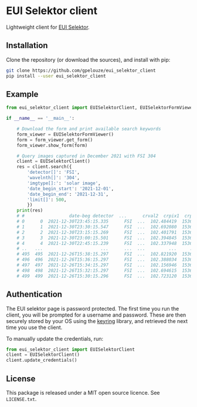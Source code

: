 # EUI Selektor client

Lightweight client for [EUI Selektor].


## Installation

Clone the repository (or download the sources), and install with pip:

```bash
git clone https://github.com/gpelouze/eui_selektor_client
pip install --user eui_selektor_client
```


## Example

```python
from eui_selektor_client import EUISelektorClient, EUISelektorFormViewer

if __name__ == '__main__':

    # Download the form and print available search keywords
    form_viewer = EUISelektorFormViewer()
    form = form_viewer.get_form()
    form_viewer.show_form(form)

    # Query images captured in December 2021 with FSI 304
    client = EUISelektorClient()
    res = client.search({
        'detector[]': 'FSI',
        'wavelnth[]': '304',
        'imgtype[]:': 'solar image',
        'date_begin_start': '2021-12-01',
        'date_begin_end': '2021-12-31',
        'limit[]': 500,
        })
    print(res)
    # #                 date-beg detector  ...      crval2  crpix1  crpix2
    # 0      0  2021-12-30T23:45:15.335      FSI  ...  102.484419  1536.5  1536.5
    # 1      1  2021-12-30T23:30:15.547      FSI  ...  102.692080  1536.5  1536.5
    # 2      2  2021-12-30T23:15:15.269      FSI  ...  102.401791  1536.5  1536.5
    # 3      3  2021-12-30T23:00:15.501      FSI  ...  102.394845  1536.5  1536.5
    # 4      4  2021-12-30T22:45:15.239      FSI  ...  102.337948  1536.5  1536.5
    # ..   ...                      ...      ...  ...         ...     ...     ...
    # 495  495  2021-12-26T15:38:15.297      FSI  ...  102.821920  1536.5  1536.5
    # 496  496  2021-12-26T15:36:15.297      FSI  ...  102.388034  1536.5  1536.5
    # 497  497  2021-12-26T15:34:15.297      FSI  ...  102.156946  1536.5  1536.5
    # 498  498  2021-12-26T15:32:15.297      FSI  ...  102.694615  1536.5  1536.5
    # 499  499  2021-12-26T15:30:15.296      FSI  ...  102.723120  1536.5  1536.5
```


## Authentication

The EUI selektor page is password protected.
The first time you run the client, you will be prompted for a username and password.
These are then securely stored by your OS using the [keyring] library, and retrieved the next time you use the client.

To manually update the credentials, run:

```python
from eui_selektor_client import EUISelektorClient
client = EUISelektorClient()
client.update_credentials()
```


## License

This package is released under a MIT open source licence. See `LICENSE.txt`.


[EUI Selektor]: https://wwwbis.sidc.be/EUI/data_internal/selektor
[keyring]: https://pypi.org/project/keyring/